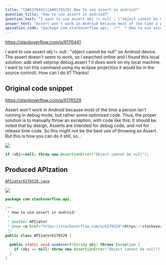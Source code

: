 ```yaml
---
title: "[Q#6176441][A#6176529] How to use assert in android?"
question_title: "How to use assert in android?"
question_text: "I want to use assert obj != null : \"object cannot be null\" on Android device. The assert doesn't seem to work, so I searched online and I found this local solution: adb shell setprop debug.assert 1 it does work on my local machine. I want to run this command using my eclipse project(so it would be in the source control). How can I do it? Thanks!"
answer_text: "Assert won't work in Android because most of the time a person isn't running in debug mode, but rather some optimized code. Thus, the proper solution is to manually throw an exception, with code like this: It should be noted that by design, Asserts are intended for debug code, and not for release time code. So this might not be the best use of throwing an Assert. But this is how you can do it still, so..."
apization_code: "package com.stackoverflow.api;  /**  * How to use assert in android?  *  * @author APIzator  * @see <a href=\"https://stackoverflow.com/a/6176529\">https://stackoverflow.com/a/6176529</a>  */ public class APIzator6176529 {    public static void useAssert(String obj) throws Exception {     if (obj == null) throw new AssertionError(\"Object cannot be null\");   } }"
---
```


https://stackoverflow.com/q/6176441

I want to use assert obj != null : &quot;object cannot be null&quot; on Android device. The assert doesn&#x27;t seem to work, so I searched online and I found this local solution:
adb shell setprop debug.assert 1
it does work on my local machine.
I want to run this command using my eclipse project(so it would be in the source control).
How can I do it?
Thanks!



## Original code snippet

https://stackoverflow.com/a/6176529

Assert won&#x27;t work in Android because most of the time a person isn&#x27;t running in debug mode, but rather some optimized code. Thus, the proper solution is to manually throw an exception, with code like this:
It should be noted that by design, Asserts are intended for debug code, and not for release time code. So this might not be the best use of throwing an Assert. But this is how you can do it still, so...

<div class="code-logo"><img src="/stackoverflow.png" /></div>

```java
if (obj==null) throw new AssertionError("Object cannot be null");
```

## Produced APIzation

[`APIzator6176529.java`](https://github.com/pasqualesalza/apization-temp-data/raw/master/search/APIzator6176529.java)

<div class="code-logo"><img src="/apizator.png" /></div>

```java
package com.stackoverflow.api;

/**
 * How to use assert in android?
 *
 * @author APIzator
 * @see <a href="https://stackoverflow.com/a/6176529">https://stackoverflow.com/a/6176529</a>
 */
public class APIzator6176529 {

  public static void useAssert(String obj) throws Exception {
    if (obj == null) throw new AssertionError("Object cannot be null");
  }
}

```